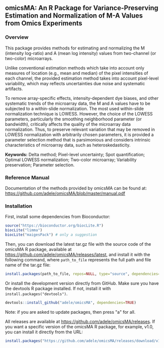 ## omicsMA: An R Package for Variance-Preserving Estimation and Normalization of M-A Values from Omics Experiments


### Overview

This package provides methods for estimating and normalizing the M (intensity log-ratio) and A (mean log intensity) values from two-channel (or two-color) microarrays. 

Unlike conventional estimation methods which take into account only measures of location (e.g., mean and median) of the pixel intensities of each channel, the provided estimation method takes into account pixel-level variability, which may reflects uncertainties due noise and systematic artifacts. 

To remove array-specific effects, intensity-dependent dye biases, and other systematic trends of the microarray data, the M and A values have to be subjected to a within-slide normalization. The most used within-slide normalization technique is LOWESS. However, the choice of the LOWESS parameters, particularly the smoothing neighborhood parameter (or bandwidth), critically affects the quality of the microarray data normalization. Thus, to preserve relevant variation that may be removed in LOWESS normalization with arbitrarily chosen parameters, it is provided a parameter selection method that is parsimonious and considers intrinsic characteristics of microarray data, such as heteroskedasticity.

**Keywords:** Delta method; Pixel-level uncertainty; Spot quantification; Optimal LOWESS normalization; Two-color microarray;  Variability preservation; Parameter selection.

### Reference Manual

Documentation of the methods provided by omicsMA can be found at: https://github.com/adele/omicsMA/blob/master/manual.pdf

### Installation

First, install some dependencies from Bioconductor:
```r
source("https://bioconductor.org/biocLite.R")
biocLite("limma")
biocLite("maigesPack") # only a suggestion
```

Then, you can download the latest tar.gz file with the source code of the omicsMA R package, available at https://github.com/adele/omicsMA/releases/latest, and install it with the following command, where `path_to_file` represents the full path and file name of the tar.gz file:
```r
install.packages(path_to_file, repos=NULL, type="source", dependencies=TRUE)
```

Or install the development version directly from GitHub. Make sure you have the devtools R package installed. 
If not, install it with `install.packages("devtools")`.

```r
devtools::install_github("adele/omicsMA", dependencies=TRUE)
```
Note: if you are asked to update packages, then press "a" for all.

All releases are available at https://github.com/adele/omicsMA/releases. If you want a specific version of the omicsMA R package, for example, v1.0, you can install it directly from the URL:
```r
install.packages("https://github.com/adele/omicsMA/releases/download/v1.0/omicsMA_1.0.tar.gz", repos=NULL, method="libcurl", dependencies=TRUE)
```

